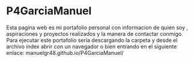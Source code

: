 # P4GarciaManuel
Esta pagina web es mi portafolio personal con informacion de quien soy , aspiraciones y proyectos realizados y la manera de contactar conmigo.
Para ejecutar este portafolio sería descargando la carpeta y desde el archivo index abrir con un navegador o bien entrando en el siguiente enlace: manuelgr48.github.io/P4GarciaManuel/
